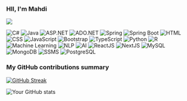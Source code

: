 ### HII, I'm Mahdi
![](https://komarev.com/ghpvc/?username=mahdiisabry1&color=blue)

<p>
  <img alt="C#" src="https://img.shields.io/badge/-C%23-239120?style=flat-square&logo=c-sharp&logoColor=white" />
  <img alt="Java" src="https://img.shields.io/badge/-Java-007396?style=flat-square&logo=java&logoColor=white" />
  <img alt="ASP.NET" src="https://img.shields.io/badge/-ASP.NET-5C2D91?style=flat-square&logo=.net&logoColor=white" />
  <img alt="ADO.NET" src="https://img.shields.io/badge/-ADO.NET-5C2D91?style=flat-square&logo=microsoft&logoColor=white" />
  <img alt="Spring" src="https://img.shields.io/badge/-Spring-6DB33F?style=flat-square&logo=spring&logoColor=white" />
  <img alt="Spring Boot" src="https://img.shields.io/badge/-Spring%20Boot-6DB33F?style=flat-square&logo=spring-boot&logoColor=white" />
  <img alt="HTML" src="https://img.shields.io/badge/-HTML-E34F26?style=flat-square&logo=html5&logoColor=white" />
  <img alt="CSS" src="https://img.shields.io/badge/-CSS-1572B6?style=flat-square&logo=css3&logoColor=white" />
  <img alt="JavaScript" src="https://img.shields.io/badge/-JavaScript-F7DF1E?style=flat-square&logo=javascript&logoColor=black" />
  <img alt="Bootstrap" src="https://img.shields.io/badge/-bootstrap-7953b3?style=flat-square&logo=javascript&logoColor=white" />
  <img alt="TypeScript" src="https://img.shields.io/badge/-TypeScript-007ACC?style=flat-square&logo=typescript&logoColor=white" />
  <img alt="Python" src="https://img.shields.io/badge/-Python-3776AB?style=flat-square&logo=python&logoColor=white" />
  <img alt="R" src="https://img.shields.io/badge/-R-276DC3?style=flat-square&logo=r&logoColor=white" />
  <img alt="Machine Learning" src="https://img.shields.io/badge/-Machine%20Learning-FF6F00?style=flat-square&logo=TensorFlow&logoColor=white" />
  <img alt="NLP" src="https://img.shields.io/badge/-Natural%20Language%20Processing-990000?style=flat-square&logo=ai&logoColor=white" />
  <img alt="AI" src="https://img.shields.io/badge/-Artificial%20Intelligence-252525?style=flat-square&logo=openai&logoColor=white" />
  <img alt="ReactJS" src="https://img.shields.io/badge/-ReactJS-45b8d8?style=flat-square&logo=react&logoColor=white" />
  <img alt="NextJS" src="https://img.shields.io/badge/-Next.js-000000?style=flat-square&logo=nextdotjs&logoColor=white" />
  <img alt="MySQL" src="https://img.shields.io/badge/-MySQL-4479A1?style=flat-square&logo=mysql&logoColor=white" />
  <img alt="MongoDB" src="https://img.shields.io/badge/-MongoDB-47A248?style=flat-square&logo=mongodb&logoColor=white" />
  <img alt="SSMS" src="https://img.shields.io/badge/-SQL%20Server%20Management%20Studio-CC2927?style=flat-square&logo=microsoft-sql-server&logoColor=white" />
  <img alt="PostgreSQL" src="https://img.shields.io/badge/-PostgreSQL-4169E1?style=flat-square&logo=postgresql&logoColor=white" />
</p>

<h3>My GitHub contributions summary</h3>

[![GitHub Streak](https://github-readme-streak-stats.herokuapp.com?user=mahdiisabry1&theme=dark&ring=fb4362&file=fb4362&currStreakNum=fb4362&currStreakLabel=fb4362&hide_border=true)](https://git.io/streak-stats)

![Your GitHub stats](https://github-readme-stats.vercel.app/api?username=mahdiisabry1&hide_border=true&show_icons=true&bg_color=151515&title_color=fb4362&icon_color=fb4362&text_bold=false&text_color=9e9e9e)
